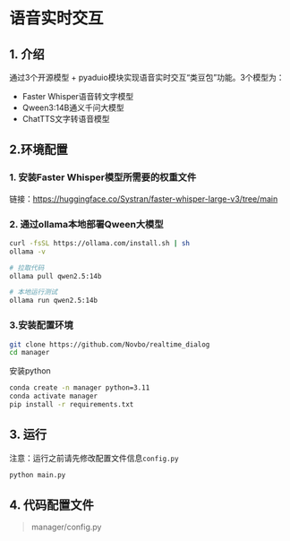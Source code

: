 # 语音实时交互

## 1. 介绍

通过3个开源模型 + pyaduio模块实现语音实时交互“类豆包”功能。3个模型为：

- Faster Whisper语音转文字模型
- Qween3:14B通义千问大模型
- ChatTTS文字转语音模型

## 2.环境配置

### 1. 安装Faster Whisper模型所需要的权重文件

链接：https://huggingface.co/Systran/faster-whisper-large-v3/tree/main

### 2. 通过ollama本地部署Qween大模型

```bash
curl -fsSL https://ollama.com/install.sh | sh
ollama -v

# 拉取代码
ollama pull qwen2.5:14b

# 本地运行测试
ollama run qwen2.5:14b
```

### 3.安装配置环境

```bash
git clone https://github.com/Novbo/realtime_dialog
cd manager
```

安装python

```bash
conda create -n manager python=3.11
conda activate manager
pip install -r requirements.txt
```

## 3. 运行

注意：运行之前请先修改配置文件信息`config.py`

```bash
python main.py
```

## 4. 代码配置文件

> manager/config.py
